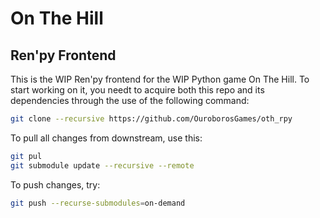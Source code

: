 On The Hill
========
Ren'py Frontend
----------------
This is the WIP Ren'py frontend for the WIP Python game On The Hill. To start
working on it, you needt to acquire both this repo and its dependencies through
the use of the following command:
```bash
git clone --recursive https://github.com/OuroborosGames/oth_rpy
```
To pull all changes from downstream, use this:
```bash
git pul
git submodule update --recursive --remote
```
To push changes, try:
```bash
git push --recurse-submodules=on-demand
```